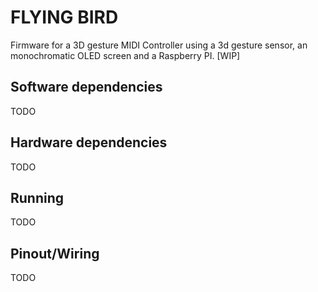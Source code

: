 # FLYING BIRD

Firmware for a 3D gesture MIDI Controller using a 3d gesture sensor, an monochromatic OLED screen and a Raspberry PI. [WIP]

## Software dependencies

TODO

## Hardware dependencies

TODO

## Running

TODO

## Pinout/Wiring

TODO
